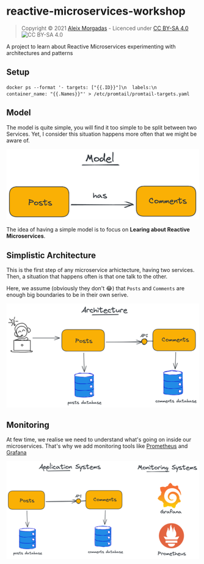 # reactive-microservices-workshop

> Copyright © 2021 [Aleix Morgadas](https://aleixmorgadas.dev/) - Licenced under [CC BY-SA 4.0](https://creativecommons.org/licenses/by-sa/4.0/) ![CC BY-SA 4.0](https://licensebuttons.net/l/by-sa/3.0/88x31.png)

A project to learn about Reactive Microservices experimenting with architectures and patterns

## Setup

`docker ps --format '- targets: ["{{.ID}}"]\n  labels:\n    container_name: "{{.Names}}"' > /etc/promtail/promtail-targets.yaml`

## Model

The model is quite simple, you will find it too simple to be split between two Services. Yet, I consider this situation
happens more often that we might be aware of.

![model](./docs/assets/model.png)

The idea of having a simple model is to focus on __Learing about Reactive Microservices__.

## Simplistic Architecture

This is the first step of any microservice arhictecture, having two services. Then, a situation that happens often is
that one talk to the other.

Here, we assume (obviously they don't :joy:) that `Posts` and `Comments` are enough big boundaries to be in their own
serive.

![architecture](./docs/assets/simplistic-architecture.png)

## Monitoring

At few time, we realise we need to understand what's going on inside our microservices. That's why we add monitoring
tools like [Prometheus](https://prometheus.io/)
and [Grafana](https://grafana.com/)

![monitoring](./docs/assets/monitoring.png)